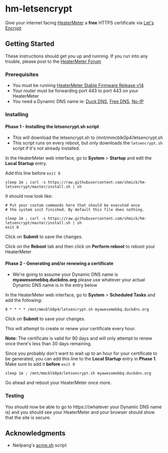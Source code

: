 # hm-letsencrypt

Give your internet facing [HeaterMeter](https://github.com/CapnBry/HeaterMeter/wiki) a **free** HTTPS certificate via [Let's Encrypt](https://letsencrypt.org/)

## Getting Started

These instructions should get you up and running. If you run into any trouble, please post to the [HeaterMeter Forum](https://tvwbb.com/forumdisplay.php?85-HeaterMeter-DIY-BBQ-Controller)

### Prerequisites

* You must be running [HeaterMeter Stable Firmware Release v14](https://tvwbb.com/showthread.php?72170-Stable-Firmware-Release-v14)
* Your router must be forwarding port 443 to port 443 on your HeaterMeter
* You need a Dynamic DNS name ie: [Duck DNS](https://www.duckdns.org/), [Free DNS](https://freedns.afraid.org/), [No-IP](https://www.noip.com/)

### Installing

#### Phase 1 - Installing the letsencrypt.sh script

* This will download the letsencrypt.sh to /mnt/mmcblk0p4/letsencrypt.sh
* This script runs on every reboot, but only downloads the ```letsencrypt.sh``` script if it's not already installed.

In the HeaterMeter web interface, go to **System** > **Startup** and edit the **Local Startup** entry.

Add this line before ```exit 0```
```
sleep 1m ; curl -s https://raw.githubusercontent.com/shmick/hm-letsencrypt/master/install.sh | sh
```
It should now look like:

```
# Put your custom commands here that should be executed once
# the system init finished. By default this file does nothing.

sleep 1m ; curl -s https://raw.githubusercontent.com/shmick/hm-letsencrypt/master/install.sh | sh
exit 0
```

Click on **Submit** to save the changes.

Click on the **Reboot** tab and then click on **Perform reboot** to reboot your HeaterMeter


#### Phase 2 - Generating and/or renewing a certificate

* We're going to assume your Dynamic DNS name is **myawesomebbq.duckdns.org** please use whatever your actual Dynamic DNS name is in the entry below

In the HeaterMeter web interface, go to **System** > **Scheduled Tasks** and add the following:

```
0 * * * * /mnt/mmcblk0p4/letsencrypt.sh myawesomebbq.duckdns.org
```

Click on **Submit** to save your changes.

This will attempt to create or renew your certificate every hour.

**Note:** The certificate is valid for 90 days and will only attempt to renew once there's less than 30 days remaining.

Since you probably don't want to wait up to an hour for your certificate to be generated, you can add this line to the **Local Startup** entry in **Phase 1**. Make sure to add it **before** ```exit 0```

```
sleep 1m ; /mnt/mmcblk0p4/letsencrypt.sh myawesomebbq.duckdns.org
```

Go ahead and reboot your HeaterMeter once more.

### Testing

You should now be able to go to https://(whatever your Dynamic DNS name is) and you should see your HeaterMeter and your browser should show that the site is secure.

## Acknowledgments

* Neilpang's [acme.sh](https://github.com/Neilpang/acme.sh) script
